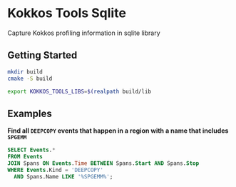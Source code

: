 # Kokkos Tools Sqlite

Capture Kokkos profiling information in sqlite library

## Getting Started

```bash
mkdir build
cmake -S build

export KOKKOS_TOOLS_LIBS=$(realpath build/lib
```

## Examples

**Find all `DEEPCOPY` events that happen in a region with a name that includes `SPGEMM`**

```sql
SELECT Events.*
FROM Events
JOIN Spans ON Events.Time BETWEEN Spans.Start AND Spans.Stop
WHERE Events.Kind = 'DEEPCOPY'
  AND Spans.Name LIKE '%SPGEMM%';
```
